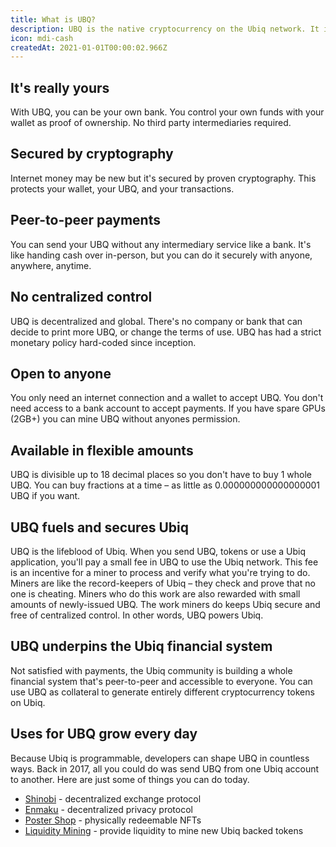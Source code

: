 ```yaml
---
title: What is UBQ?
description: UBQ is the native cryptocurrency on the Ubiq network. It is scarce digital money that you can use on the internet – similar to Bitcoin and Ethereum. If you’re new to crypto, here's how UBQ is different from traditional money.
icon: mdi-cash
createdAt: 2021-01-01T00:00:02.966Z
---
```


## It's really yours

With UBQ, you can be your own bank. You control your own funds with your wallet as proof of ownership. No third party intermediaries required.

## Secured by cryptography

Internet money may be new but it's secured by proven cryptography. This protects your wallet, your UBQ, and your transactions. 

## Peer-to-peer payments

You can send your UBQ without any intermediary service like a bank. It's like handing cash over in-person, but you can do it securely with anyone, anywhere, anytime.

## No centralized control

UBQ is decentralized and global. There's no company or bank that can decide to print more UBQ, or change the terms of use. UBQ has had a strict monetary policy hard-coded since inception.

## Open to anyone

You only need an internet connection and a wallet to accept UBQ. You don't need access to a bank account to accept payments. If you have spare GPUs (2GB+) you can mine UBQ without anyones permission.

## Available in flexible amounts

UBQ is divisible up to 18 decimal places so you don't have to buy 1 whole UBQ. You can buy fractions at a time – as little as 0.000000000000000001 UBQ if you want.

## UBQ fuels and secures Ubiq

UBQ is the lifeblood of Ubiq. When you send UBQ, tokens or use a Ubiq application, you'll pay a small fee in UBQ to use the Ubiq network. This fee is an incentive for a miner to process and verify what you're trying to do. Miners are like the record-keepers of Ubiq – they check and prove that no one is cheating. Miners who do this work are also rewarded with small amounts of newly-issued UBQ.
The work miners do keeps Ubiq secure and free of centralized control. In other words, UBQ powers Ubiq.

## UBQ underpins the Ubiq financial system

Not satisfied with payments, the Ubiq community is building a whole financial system that's peer-to-peer and accessible to everyone.
You can use UBQ as collateral to generate entirely different cryptocurrency tokens on Ubiq.

## Uses for UBQ grow every day

Because Ubiq is programmable, developers can shape UBQ in countless ways.
Back in 2017, all you could do was send UBQ from one Ubiq account to another. Here are just some of things you can do today. 

* [Shinobi](https://shinobi-info.ubiq.ninja) - decentralized exchange protocol
* [Enmaku](https://ubiq.enamaku.io) - decentralized privacy protocol 
* [Poster Shop](https://poster.ubiqsmart.com/) - physically redeemable NFTs
* [Liquidity Mining](https://tge1.ubiqsmart.com/) - provide liquidity to mine new Ubiq backed tokens
